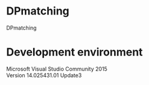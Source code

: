 # DPmatching
DPmatching

# Development environment
Microsoft Visual Studio Community 2015 <br>
Version 14.025431.01 Update3 <br>
